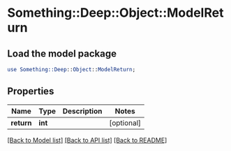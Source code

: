 # Something::Deep::Object::ModelReturn

## Load the model package
```perl
use Something::Deep::Object::ModelReturn;
```

## Properties
Name | Type | Description | Notes
------------ | ------------- | ------------- | -------------
**return** | **int** |  | [optional] 

[[Back to Model list]](../README.md#documentation-for-models) [[Back to API list]](../README.md#documentation-for-api-endpoints) [[Back to README]](../README.md)


